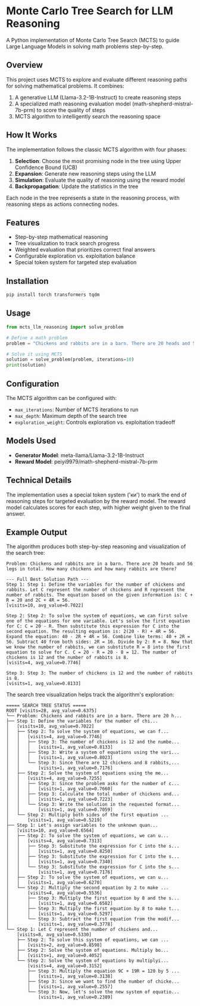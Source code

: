 # Monte Carlo Tree Search for LLM Reasoning

A Python implementation of Monte Carlo Tree Search (MCTS) to guide Large Language Models in solving math problems step-by-step.

## Overview

This project uses MCTS to explore and evaluate different reasoning paths for solving mathematical problems. It combines:

1. A generative LLM (Llama-3.2-1B-Instruct) to create reasoning steps
2. A specialized math reasoning evaluation model (math-shepherd-mistral-7b-prm) to score the quality of steps
3. MCTS algorithm to intelligently search the reasoning space

## How It Works

The implementation follows the classic MCTS algorithm with four phases:

1. **Selection**: Choose the most promising node in the tree using Upper Confidence Bound (UCB)
2. **Expansion**: Generate new reasoning steps using the LLM
3. **Simulation**: Evaluate the quality of reasoning using the reward model
4. **Backpropagation**: Update the statistics in the tree

Each node in the tree represents a state in the reasoning process, with reasoning steps as actions connecting nodes.

## Features

- Step-by-step mathematical reasoning
- Tree visualization to track search progress
- Weighted evaluation that prioritizes correct final answers
- Configurable exploration vs. exploitation balance
- Special token system for targeted step evaluation

## Installation

```bash
pip install torch transformers tqdm
```

## Usage

```python
from mcts_llm_reasoning import solve_problem

# Define a math problem
problem = "Chickens and rabbits are in a barn. There are 20 heads and 56 legs in total. How many chickens and how many rabbits are there?"

# Solve it using MCTS
solution = solve_problem(problem, iterations=10)
print(solution)
```

## Configuration

The MCTS algorithm can be configured with:

- `max_iterations`: Number of MCTS iterations to run
- `max_depth`: Maximum depth of the search tree
- `exploration_weight`: Controls exploration vs. exploitation tradeoff

## Models Used

- **Generator Model**: meta-llama/Llama-3.2-1B-Instruct
- **Reward Model**: peiyi9979/math-shepherd-mistral-7b-prm

## Technical Details

The implementation uses a special token system ('ки') to mark the end of reasoning steps for targeted evaluation by the reward model. The reward model calculates scores for each step, with higher weight given to the final answer.

## Example Output

The algorithm produces both step-by-step reasoning and visualization of the search tree:

```
Problem: Chickens and rabbits are in a barn. There are 20 heads and 56 legs in total. How many chickens and how many rabbits are there?

--- Full Best Solution Path ---
Step 1: Step 1: Define the variables for the number of chickens and rabbits. Let C represent the number of chickens and R represent the number of rabbits. The equation based on the given information is: C + R = 20 and 2C + 4R = 56.
[visits=10, avg_value=0.7022]

Step 2: Step 2: To solve the system of equations, we can first solve one of the equations for one variable. Let's solve the first equation for C: C = 20 - R. Then substitute this expression for C into the second equation. The resulting equation is: 2(20 - R) + 4R = 56. Expand the equation: 40 - 2R + 4R = 56. Combine like terms: 40 + 2R = 56. Subtract 40 from both sides: 2R = 16. Divide by 2: R = 8. Now that we know the number of rabbits, we can substitute R = 8 into the first equation to solve for C. C = 20 - R = 20 - 8 = 12. The number of chickens is 12 and the number of rabbits is 8.
[visits=4, avg_value=0.7746]

Step 3: Step 3: The number of chickens is 12 and the number of rabbits is 8.
[visits=1, avg_value=0.8133]
```

The search tree visualization helps track the algorithm's exploration:

```
===== SEARCH TREE STATUS =====
ROOT [visits=28, avg_value=0.6375]
└── Problem: Chickens and rabbits are in a barn. There are 20 h...
├── Step 1: Define the variables for the number of chi...
│   [visits=10, avg_value=0.7022]
│   ├── Step 2: To solve the system of equations, we can f...
│   │   [visits=4, avg_value=0.7746]
│   │   ├── Step 3: The number of chickens is 12 and the numbe...
│   │   │   [visits=1, avg_value=0.8133]
│   │   ├── Step 3: Write a system of equations using the vari...
│   │   │   [visits=1, avg_value=0.8023]
│   │   └── Step 3: Since there are 12 chickens and 8 rabbits,...
│   │       [visits=1, avg_value=0.7176]
│   ├── Step 2: Solve the system of equations using the me...
│   │   [visits=4, avg_value=0.7255]
│   │   ├── Step 3: Since the problem asks for the number of c...
│   │   │   [visits=1, avg_value=0.7660]
│   │   ├── Step 3: Calculate the total number of chickens and...
│   │   │   [visits=1, avg_value=0.7223]
│   │   └── Step 3: Write the solution in the requested format...
│   │       [visits=1, avg_value=0.7059]
│   └── Step 2: Multiply both sides of the first equation ...
│       [visits=1, avg_value=0.5219]
├── Step 1: Let's assign variables to the unknown quan...
│   [visits=10, avg_value=0.6564]
│   ├── Step 2: To solve the system of equations, we can u...
│   │   [visits=4, avg_value=0.7313]
│   │   ├── Step 3: Substitute the expression for C into the s...
│   │   │   [visits=1, avg_value=0.8250]
│   │   ├── Step 3: Substitute the expression for C into the s...
│   │   │   [visits=1, avg_value=0.7340]
│   │   └── Step 3: Substitute the expression for C into the s...
│   │       [visits=1, avg_value=0.7176]
│   ├── Step 2: To solve the system of equations, we can u...
│   │   [visits=1, avg_value=0.6270]
│   └── Step 2: Multiply the second equation by 2 to make ...
│       [visits=4, avg_value=0.5536]
│       ├── Step 3: Multiply the first equation by 8 and the s...
│       │   [visits=1, avg_value=0.6582]
│       ├── Step 3: Multiply the first equation by 8 to make t...
│       │   [visits=1, avg_value=0.5297]
│       └── Step 3: Subtract the first equation from the modif...
│           [visits=1, avg_value=0.3778]
└── Step 1: Let C represent the number of chickens and...
    [visits=8, avg_value=0.5330]
    ├── Step 2: To solve this system of equations, we can ...
    │   [visits=2, avg_value=0.8598]
    ├── Step 2: Solve the system of equations. Multiply bo...
    │   [visits=1, avg_value=0.4052]
    └── Step 2: Solve the system of equations by multiplyi...
        [visits=4, avg_value=0.3152]
        ├── Step 3: Multiply the equation 9C + 19R = 120 by 5 ...
        │   [visits=1, avg_value=0.3138]
        ├── Step 3: Since we want to find the number of chicke...
        │   [visits=1, avg_value=0.2557]
        └── Step 3: Now, let's solve the new system of equatio...
            [visits=1, avg_value=0.2389]
```